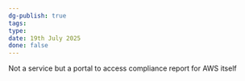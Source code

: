 ```yaml
---
dg-publish: true
tags: 
type: 
date: 19th July 2025
done: false
---
```


Not a service but a portal to access compliance report for AWS itself
